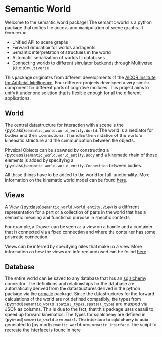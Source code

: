 # Semantic World


Welcome to the semantic world package!
The semantic world is a python package that unifies the access and manipulation of scene graphs.
It features a:

- Unified API to scene graphs
- Forward simulation for worlds and agents
- Semantic interpretation of structures in the world
- Automatic serialization of worlds to databases
- Connecting worlds to different simulator backends through Multiverse {cite:p}`Multiverse`

This package originates from different developments of the [AICOR Institute for Artificial Intelligence](https://ai.uni-bremen.de/). 
Four different projects developed a very similar component for different parts of cognitive modules.
This project aims to unify it under one solution that is flexible enough for all the different applications.

## World

The central datastructure for interaction with a scene is the {py:class}`semantic_world.world_entity.World`.
The world is a mediator for bodies and their connections.
It handles the validation of the world's kinematic structure and the communication between the objects.

Physical Objects can be spawned by constructing a {py:class}`semantic_world.world_entity.Body` and a kinematic chain of 
those elements is added by specifying a {py:class}`semantic_world.world_entity.Connection` between bodies.

All those things have to be added to the world for full functionality.
More information on the kinematic world model can be found [here](kinematic_world.md).

## Views

A View ({py:class}`semantic_world.world_entity.View`) is a different representation for a part or a collection of parts in the world that has a semantic meaning and
functional purpose in specific contexts.

For example, a Drawer can be seen as a view on a handle and a container that is connected via a fixed connection
and where the container has some prismatic connection.

Views can be inferred by specifying rules that make up a view. More information on how the views are inferred and used
can be found [here](views.md).

## Database

The entire world can be saved to any database
that has an [sqlalchemy](https://docs.sqlalchemy.org/en/20/index.html) connector.
The definitions and relationships for the database are automatically derived from the datastructures
derived in the python package via the [ormatic](https://github.com/tomsch420/ormatic) package.
Since the datastructures for the forward calculations of the world are not defined compatibly, the types
from {py:mod}`semantic_world.spatial_types.spatial_types` are mapped via JSON as columns.
This is due to the fact, that this package uses casadi to speed up forward kinematics.
The types for sqlalchemy are defined in {py:mod}`semantic_world.orm.model`.
The interface to sqlalchemy is auto-generated to {py:mod}`semantic_world.orm.ormatic_interface`.
The script
to recreate the interface is found in [here](https://github.com/cram2/semantic_world/blob/main/scripts/generate_orm.py).


